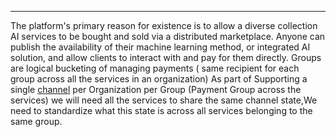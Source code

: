 <!-- ---
# Page settings
layout: default
keywords:
comments: false
title: Concepts organization
description: Concepts organization

# extralink box
extralink:
    title: All Docs
    title_url: '/docs'
    external_url: false
    description: Find an overview of our full documentation here.

# Developer Newsletter
dev_news: true

# Micro navigation
micro_nav: true -->

---

The platform's primary reason for existence is to allow a diverse collection AI services to be bought and sold via a distributed marketplace.
Anyone can publish the availability of their machine learning method, or integrated AI solution, and allow clients to interact with and pay for them
directly.
Groups are logical bucketing of managing payments ( same recipient for each group across all the services in an organization)
As part of Supporting a single [channel](/docs/products/AIMarketplace/coreconcepts/mpe) per Organization per Group (Payment Group across the services)
we will need all the services to share the same channel state,We need to standardize what this state is across all services belonging to the same group.

